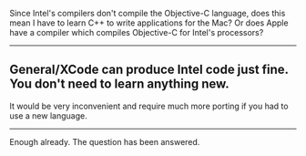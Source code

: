 

Since Intel's compilers don't compile the Objective-C language, does this mean I have to learn C++ to write applications for the Mac? Or does Apple have a compiler which compiles Objective-C for Intel's processors?

----
General/XCode can produce Intel code just fine.  You don't need to learn anything new.
----
It would be very inconvenient and require much more porting if you had to use a new language.

----

Enough already. The question has been answered.